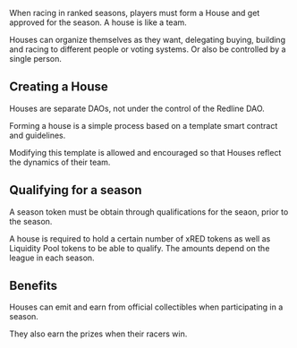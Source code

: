 When racing in ranked seasons, players must form a House and get approved for the season. A house is like a team.

Houses can organize themselves as they want, delegating buying, building and racing to different people or voting systems. Or also be controlled by a single person.

## Creating a House
Houses are separate DAOs, not under the control of the Redline DAO.

Forming a house is a simple process based on a template smart contract and guidelines.

Modifying this template is allowed and encouraged so that Houses reflect the dynamics of their team.

## Qualifying for a season

A season token must be obtain through qualifications for the seaon, prior to the season.

A house is required to hold a certain number of xRED tokens as well as Liquidity Pool tokens to be able to qualify. The amounts depend on the league in each season.

## Benefits

Houses can emit and earn from official collectibles when participating in a season.

They also earn the prizes when their racers win.